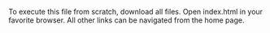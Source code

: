 To execute this file from scratch, download all files. Open index.html in your favorite browser. All other links can be navigated from the home page.